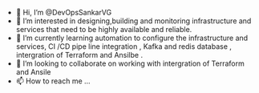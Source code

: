 - 👋 Hi, I’m @DevOpsSankarVG
- 👀 I’m interested in designing,building and monitoring infrastructure and services that need to be highly available and reliable. 
- 🌱 I’m currently learning automation to configure the infrastructure and services,  CI /CD pipe line integration  , Kafka and redis database , intergration of Terraform and Ansilbe  .
- 💞️ I’m looking to collaborate on working with intergration of Terraform and Ansile
- 📫 How to reach me ...

<!---
DevOpsSankarVG/DevOpsSankarVG is a ✨ special ✨ repository because its `README.md` (this file) appears on your GitHub profile.
You can click the Preview link to take a look at your changes.
--->
